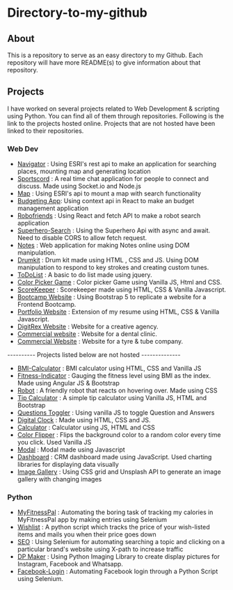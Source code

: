 # Directory-to-my-github

## About
This is a repository to serve as an easy directory to my Github. Each repository will have more README(s) to give information about that repository.

## Projects
I have worked on several projects related to Web Development & scripting using Python. You can find all of them through repositories. Following is the link to the projects hosted online. Projects that are not hosted have been linked to their repositories.

### Web Dev

* [Navigator](https://navigator-arcgis-api.netlify.app/) : Using ESRI's rest api to make an application for searching places, mounting map and generating location 
* [Sportscord](https://sportscord.herokuapp.com/) : A real time chat application for people to connect and discuss. Made using Socket.io and Node.js
* [Map](https://esri-map.netlify.app/) : Using ESRI's api to mount a map with search functionality
* [Budgeting App](https://budgeting-webapp.netlify.app/): Using context api in React to make an budget management application 
* [Robofriends](https://kartikeyarai7.github.io/Robofriends/) :  Using React and fetch API to make a robot search application
* [Superhero-Search](https://superherosearchwithpromises.netlify.app/) : Using the Superhero Api with async and await. Need to disable CORS to allow fetch request.
* [Notes](https://notes-webapp-online.netlify.app/) : Web application for making Notes online using DOM manipulation. 
* [Drumkit](https://drumkit07.netlify.app/) : Drum kit made using HTML , CSS and JS. Using DOM manipulation to respond to key strokes and creating custom tunes.
* [ToDoList](https://to-do-list-for-productivity.netlify.app/) : A basic to do list made using jquery.
* [Color Picker Game](https://colorpickergames.netlify.app/) : Color picker Game using Vanilla JS, Html and CSS.
* [ScoreKeeper](https://scorekeeper-game.netlify.app/) : Scorekeeper made using HTML, CSS & Vanilla Javascript.
* [Bootcamp Website](https://frontendcamp.netlify.app/) : Using Bootstrap 5 to replicate a website for a Frontend Bootcamp. 
* [Portfolio Website](https://kartikeyrai.netlify.app/) : Extension of my resume using HTML, CSS & Vanilla Javascript.
* [DigitRex Website](https://digitrex.netlify.app/) : Website for a creative agency. 
* [Commercial website](https://raidentalimplantcentre.com/) :  Website for a dental clinic.
* [Commercial Website](https://maxridetubes.com/) : Website for a tyre & tube company.   

---------- Projects listed below are not hosted -------------- 

* [BMI-Calculator](https://github.com/kartikeyarai7/BMI-Calculator) : BMI calculator using HTML, CSS and Vanilla JS
* [Fitness-Indicator](https://github.com/kartikeyarai7/Fitness-Indicator) : Gauging the fitness level using BMI as the index. Made using Angular JS & Bootstrap
* [Robot](https://github.com/kartikeyarai7/Robot) : A friendly robot that reacts on hovering over. Made using CSS
* [Tip Calculator](https://github.com/kartikeyarai7/Tip-Calculator#tip-calculator) : A simple tip calculator using Vanilla JS, HTML and Bootstrap
* [Questions Toggler](https://github.com/kartikeyarai7/Question-Toggler#question-toggler) : Using vanilla JS to toggle Question and Answers
* [Digital Clock](https://github.com/kartikeyarai7/Digital-Clock#digital-clock) : Made using HTML, CSS and JS.
* [Calculator](https://github.com/kartikeyarai7/Calculator) : Calculator using JS, HTML and CSS
* [Color Flipper](https://github.com/kartikeyarai7/Colorflipper#colorflipper) : Flips the background color to a random color every time you click. Used Vanilla JS
* [Modal](https://github.com/kartikeyarai7/Modal-) : Modal made using Javascript
* [Dashboard](https://github.com/kartikeyarai7/CRM-Dashboard) : CRM dashboard made using JavaScript. Used charting libraries for displaying data visually
* [Image Gallery](https://github.com/kartikeyarai7/Image-gallery-) : Using CSS grid and Unsplash API to generate an image gallery with changing images

### Python

* [MyFitnessPal](https://github.com/kartikeyarai7/MyFitnessPal) : Automating the boring task of tracking my calories in MyFitnessPal app by making entries using Selenium
* [Wishlist](https://github.com/kartikeyarai7/Wishlist) : A python script which tracks the price of your wish-listed items and mails you when their price goes down 
* [SEO](https://github.com/kartikeyarai7/SEO-) : Using Selenium for automating searching a topic and clicking on a particular brand's website using X-path to increase traffic
* [DP Maker](https://github.com/kartikeyarai7/Display-Picture-Makers) : Using Python Imaging Library to create display pictures for Instagram, Facebook and Whatsapp. 
* [Facebook-Login](https://github.com/kartikeyarai7/Facebook-Login#facebook-login) : Automating Facebook login through a Python Script using Selenium.
